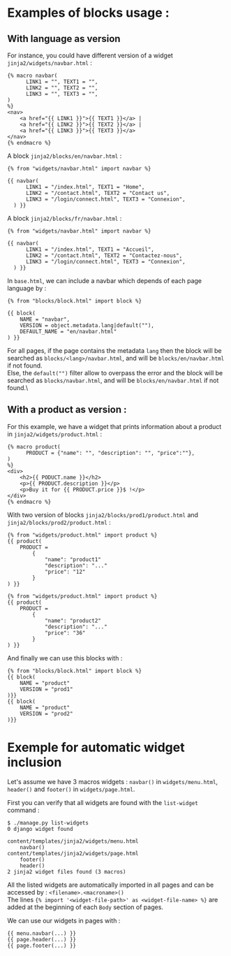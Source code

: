 # Examples of blocks usage :
## With language as version  
For instance, you could have different version of a widget `jinja2/widgets/navbar.html` :
```jinja
{% macro navbar(
      LINK1 = "", TEXT1 = "",
      LINK2 = "", TEXT2 = "",
      LINK3 = "", TEXT3 = "",
)
%}
<nav>
    <a href="{{ LINK1 }}">{{ TEXT1 }}</a> |
    <a href="{{ LINK2 }}">{{ TEXT2 }}</a> |
    <a href="{{ LINK3 }}">{{ TEXT3 }}</a>
</nav>
{% endmacro %}
```

A block `jinja2/blocks/en/navbar.html` :
```jinja
{% from "widgets/navbar.html" import navbar %}

{{ navbar(
      LINK1 = "/index.html", TEXT1 = "Home",
      LINK2 = "/contact.html", TEXT2 = "Contact us",
      LINK3 = "/login/connect.html", TEXT3 = "Connexion",
  ) }}
```
A block `jinja2/blocks/fr/navbar.html` :
```jinja
{% from "widgets/navbar.html" import navbar %}

{{ navbar(
      LINK1 = "/index.html", TEXT1 = "Accueil",
      LINK2 = "/contact.html", TEXT2 = "Contactez-nous",
      LINK3 = "/login/connect.html", TEXT3 = "Connexion",
  ) }}
```

In `base.html`, we can include a navbar which depends of each page language by :
```jinja
{% from "blocks/block.html" import block %}

{{ block(
    NAME = "navbar",
    VERSION = object.metadata.lang|default(""),
    DEFAULT_NAME = "en/navbar.html"
) }}
```
For all pages, if the page contains the metadata `lang` then the block will be searched as `blocks/<lang>/navbar.html`, and will be `blocks/en/navbar.html` if not found.\
Else, the `default("")` filter allow to overpass the error and the block will be searched as `blocks/navbar.html`, and will be `blocks/en/navbar.html` if not found.\

## With a product as version :
For this example, we have a widget that prints information about a product in `jinja2/widgets/product.html` :
```jinja
{% macro product(
      PRODUCT = {"name": "", "description": "", "price":""}, 
)
%}
<div>
    <h2>{{ PODUCT.name }}</h2>
    <p>{{ PRODUCT.description }}</p>
    <p>Buy it for {{ PRODUCT.price }}$ !</p>
</div>
{% endmacro %}
```
With two version of blocks `jinja2/blocks/prod1/product.html` and `jinja2/blocks/prod2/product.html` :
```jinja
{% from "widgets/product.html" import product %}
{{ product(
    PRODUCT = 
        {
            "name": "product1"
            "description": "..."
            "price": "12"
        }
) }}
```
```jinja
{% from "widgets/product.html" import product %}
{{ product(
    PRODUCT = 
        {
            "name": "product2"
            "description": "..."
            "price": "36"
        }
) }}
```
And finally we can use this blocks with :
```jinja
{% from "blocks/block.html" import block %}
{{ block(
    NAME = "product"
    VERSION = "prod1"
)}}
{{ block(
    NAME = "product"
    VERSION = "prod2"
)}}
```

# Exemple for automatic widget inclusion
Let's assume we have 3 macros widgets : `navbar()` in `widgets/menu.html`, `header()` and `footer()` in `widgets/page.html`.

First you can verify that all widgets are found with the `list-widget` command :
```shell
$ ./manage.py list-widgets
0 django widget found

content/templates/jinja2/widgets/menu.html
	navbar()
content/templates/jinja2/widgets/page.html
	footer()
    header()
2 jinja2 widget files found (3 macros)
```
All the listed widgets are automatically imported in all pages and can be accessed by : `<filename>.<macroname>()`\
The lines `{% import '<widget-file-path>' as <widget-file-name> %}` are added at the beginning of each `Body` section of pages.

We can use our widgets in pages with :
```jinja
{{ menu.navbar(...) }}
{{ page.header(...) }}
{{ page.footer(...) }}
```